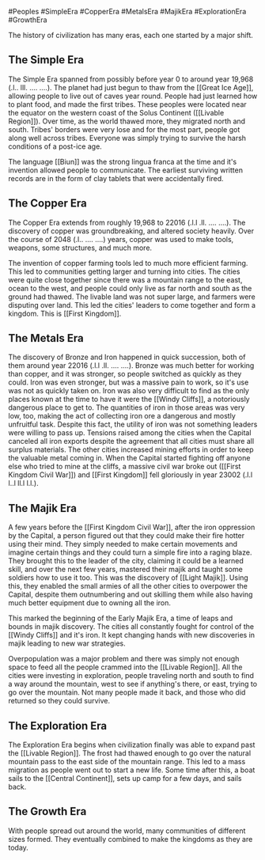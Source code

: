 #Peoples 
#SimpleEra #CopperEra #MetalsEra #MajikEra #ExplorationEra #GrowthEra

The history of civilization has many eras, each one started by a major shift.

## The Simple Era
The Simple Era spanned from possibly before year 0 to around year 19,968 (.l.. lll. .... ....). The planet had just begun to thaw from the [[Great Ice Age]], allowing people to live out of caves year round. People had just learned how to plant food, and made the first tribes. These peoples were located near the equator on the western coast of the Solus Continent ([[Livable Region]]). Over time, as the world thawed more, they migrated north and south. Tribes' borders were very lose and for the most part, people got along well across tribes. Everyone was simply trying to survive the harsh conditions of a post-ice age.

The language [[Biun]] was the strong lingua franca at the time and it's invention allowed people to communicate. The earliest surviving written records are in the form of clay tablets that were accidentally fired.
## The Copper Era
The Copper Era extends from roughly 19,968 to 22016 (.l.l .ll. .... ....). The discovery of copper was groundbreaking, and altered society heavily. Over the course of 2048 (.l.. .... ....) years, copper was used to make tools, weapons, some structures, and much more.

The invention of copper farming tools led to much more efficient farming. This led to communities getting larger and turning into cities. The cities were quite close together since there was a mountain range to the east, ocean to the west, and people could only live as far north and south as the ground had thawed. The livable land was not super large, and farmers were disputing over land. This led the cities' leaders to come together and form a kingdom. This is [[First Kingdom]].
## The Metals Era
The discovery of Bronze and Iron happened in quick succession, both of them around year 22016 (.l.l .ll. .... ....). Bronze was much better for working than copper, and it was stronger, so people switched as quickly as they could. Iron was even stronger, but was a massive pain to work, so it's use was not as quickly taken on. Iron was also very difficult to find as the only places known at the time to have it were the [[Windy Cliffs]], a notoriously dangerous place to get to. The quantities of iron in those areas was very low, too, making the act of collecting iron ore a dangerous and mostly unfruitful task. Despite this fact, the utility of iron was not something leaders were willing to pass up. Tensions raised among the cities when the Capital canceled all iron exports despite the agreement that all cities must share all surplus materials. The other cities increased mining efforts in order to keep the valuable metal coming in. When the Capital started fighting off anyone else who tried to mine at the cliffs, a massive civil war broke out ([[First Kingdom Civil War]]) and [[First Kingdom]] fell gloriously in year 23002 (.l.l l..l ll.l l.l.).
## The Majik Era
A few years before the [[First Kingdom Civil War]], after the iron oppression by the Capital, a person figured out that they could make their fire hotter using their mind. They simply needed to make certain movements and imagine certain things and they could turn a simple fire into a raging blaze. They brought this to the leader of the city, claiming it could be a learned skill, and over the next few years, mastered their majik and taught some soldiers how to use it too. This was the discovery of [[Light Majik]]. Using this, they enabled the small armies of all the other cities to overpower the Capital, despite them outnumbering and out skilling them while also having much better equipment due to owning all the iron.

This marked the beginning of the Early Majik Era, a time of leaps and bounds in majik discovery. The cities all constantly fought for control of the [[Windy Cliffs]] and it's iron. It kept changing hands with new discoveries in majik leading to new war strategies.

Overpopulation was a major problem and there was simply not enough space to feed all the people crammed into the [[Livable Region]]. All the cities were investing in exploration, people traveling north and south to find a way around the mountain, west to see if anything's there, or east, trying to go over the mountain. Not many people made it back, and those who did returned so they could survive.
## The Exploration Era
The Exploration Era begins when civilization finally was able to expand past the [[Livable Region]]. The frost had thawed enough to go over the natural mountain pass to the east side of the mountain range. This led to a mass migration as people went out to start a new life. Some time after this, a boat sails to the [[Central Continent]], sets up camp for a few days, and sails back.
## The Growth Era
With people spread out around the world, many communities of different sizes formed. They eventually combined to make the kingdoms as they are today.